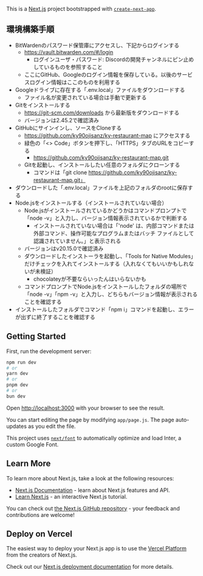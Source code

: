 This is a [Next.js](https://nextjs.org/) project bootstrapped with [`create-next-app`](https://github.com/vercel/next.js/tree/canary/packages/create-next-app).

## 環境構築手順

- BitWardenのパスワード保管庫にアクセスし、下記からログインする
  - https://vault.bitwarden.com/#/login
    - ログインユーザ・パスワード: Discordの開発チャンネルにピン止めしているものを参照すること
  - ここにGitHub、Googleのログイン情報を保存している。以後のサービスログイン情報はここのものを利用する
- Googleドライブに存在する「.env.local」ファイルをダウンロードする
  - ファイル名が変更されている場合は手動で更新する
- Gitをインストールする
  - https://git-scm.com/downloads から最新版をダウンロードする
  - バージョンは2.45.2で確認済み
- GitHubにサインインし、ソースをCloneする
  - https://github.com/ky90ojisanz/ky-restaurant-map にアクセスする
  - 緑色の「<> Code」ボタンを押下し、「HTTPS」タブのURLをコピーする
    - https://github.com/ky90ojisanz/ky-restaurant-map.git
  - Gitを起動し、インストールしたい任意のフォルダにクローンする
    - コマンドは「git clone https://github.com/ky90ojisanz/ky-restaurant-map.git」
- ダウンロードした「.env.local」ファイルを上記のフォルダのrootに保存する
- Node.jsをインストールする（インストールされていない場合）
  - Node.jsがインストールされているかどうかはコマンドプロンプトで「node -v」と入力し、バージョン情報表示されているかで判断する
    - インストールされていない場合は「'node' は、内部コマンドまたは外部コマンド、操作可能なプログラムまたはバッチ ファイルとして認識されていません。」と表示される
  - バージョンはv20.15.0で確認済み
  - ダウンロードしたインストーラを起動し、「Tools for Native Modules」だけチェックを入れてインストールする（入れなくてもいいかもしれないが未検証）
    - chocolateyが不要ならいったんはいらないかも
  - コマンドプロンプトでNode.jsをインストールしたフォルダの場所で「node -v」「npm -v」と入力し、どちらもバージョン情報が表示されることを確認する
- インストールしたフォルダでコマンド「npm i」コマンドを起動し、エラーが出ずに終了することを確認する

## Getting Started

First, run the development server:

```bash
npm run dev
# or
yarn dev
# or
pnpm dev
# or
bun dev
```

Open [http://localhost:3000](http://localhost:3000) with your browser to see the result.

You can start editing the page by modifying `app/page.js`. The page auto-updates as you edit the file.

This project uses [`next/font`](https://nextjs.org/docs/basic-features/font-optimization) to automatically optimize and load Inter, a custom Google Font.

## Learn More

To learn more about Next.js, take a look at the following resources:

- [Next.js Documentation](https://nextjs.org/docs) - learn about Next.js features and API.
- [Learn Next.js](https://nextjs.org/learn) - an interactive Next.js tutorial.

You can check out [the Next.js GitHub repository](https://github.com/vercel/next.js/) - your feedback and contributions are welcome!

## Deploy on Vercel

The easiest way to deploy your Next.js app is to use the [Vercel Platform](https://vercel.com/new?utm_medium=default-template&filter=next.js&utm_source=create-next-app&utm_campaign=create-next-app-readme) from the creators of Next.js.

Check out our [Next.js deployment documentation](https://nextjs.org/docs/deployment) for more details.

